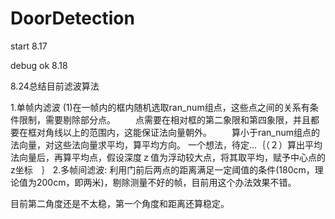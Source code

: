 # DoorDetection
start  8.17

debug ok 8.18


8.24总结目前滤波算法

1.单帧内滤波
(1)在一帧内的框内随机选取ran_num组点，这些点之间的关系有条件限制，需要剔除部分点。
　　点需要在相对框的第二象限和第四象限，并且都要在框对角线以上的范围内，这能保证法向量朝外。
　　算小于ran_num组点的法向量，对这些法向量求平均，算平均方向。
一个想法，待定...｛（２）算出平均法向量后，再算平均点，假设深度ｚ值为浮动较大点，将其取平均，赋予中心点的z坐标　｝
2.多帧间滤波:
利用门前后两点的距离满足一定阈值的条件(180cm，理论值为200cm，即两米)，剔除测量不好的帧，目前用这个办法效果不错。

目前第二角度还是不太稳，第一个角度和距离还算稳定。


